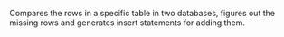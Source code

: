 Compares the rows in a specific table in two databases, figures out the missing rows and generates insert statements for adding them.
